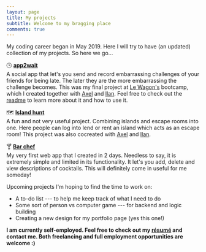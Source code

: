 ```yaml
---
layout: page
title: My projects
subtitle: Welcome to my bragging place
comments: true
---
```


My coding career began in May 2019. Here I will try to have (an updated) collection of my projects. So here we go...

🕒 [**app2wait**](https://www.app2wait.com/)  
  A social app that let's you send and record embarrassing challenges of your friends for being late. The later they are the more embarrassing the challenge becomes. This was my final project at [Le Wagon's](https://www.lewagon.com/program) bootcamp, which I created together with [Axel](https://github.com/AxelResnik) and [Ilan](https://github.com/Ilansz). Feel free to check out the [readme](https://github.com/benattali/app2wait) to learn more about it and how to use it.
  
  
🗺 [**Island hunt**](http://islandhunt.herokuapp.com)  
  A fun and not very useful project. Combining islands and escape rooms into one. Here people can log into lend or rent an island which acts as an escape room! This project was also cocreated with [Axel](https://github.com/AxelResnik) and [Ilan](https://github.com/Ilansz).
  
  
🍸 [**Bar chef**](https://bar-chef.herokuapp.com)  
  My very first web app that I created in 2 days. Needless to say, it is extremely simple and limited in its functionality. It let's you add, delete and view descriptions of cocktails. This will definitely come in useful for me someday!
    
Upcoming projects I'm hoping to find the time to work on:
* A to-do list --- to help me keep track of what I need to do
* Some sort of person vs computer game --- for backend and logic building
* Creating a new design for my portfolio page (yes this one!)

**I am currently self-employed. Feel free to check out my [résumé](https://benattali.github.io/resume) and contact me. Both freelancing and full employment opportunities are welcome :)**
